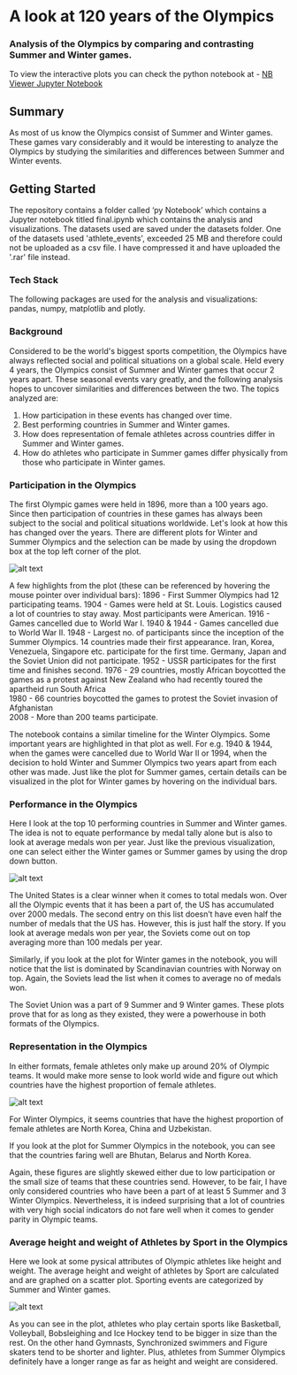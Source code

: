 # A look at 120 years of the Olympics 
### Analysis of the Olympics by comparing and contrasting Summer and Winter games.

To view the interactive plots you can check the python notebook at - 
[NB Viewer Jupyter Notebook](http://nbviewer.jupyter.org/github/VNair88/Visualizing-the-Olympics/blob/dc4af510071207f76510cc4136407fc31172579a/py%20Notebook/final.ipynb)

## Summary
As most of us know the Olympics consist of Summer and Winter games. These games vary considerably and it would be interesting to analyze the Olympics by studying the similarities and differences between Summer and Winter events.

## Getting Started
The repository contains a folder called ‘py Notebook’ which contains a Jupyter notebook titled final.ipynb which contains the analysis and visualizations. The datasets used are saved under the datasets folder. One of the datasets used 'athlete_events', exceeded 25 MB and therefore could not be uploaded as a csv file. I have compressed it and have uploaded the '.rar' file instead.

### Tech Stack
The following packages are used for the analysis and visualizations:
pandas, numpy, matplotlib and plotly.

### Background
Considered to be the world's biggest sports competition, the Olympics have always reflected social and political situations on a global scale. Held every 4 years, the Olympics consist of Summer and Winter games that occur 2 years apart. These seasonal events vary greatly, and the following analysis hopes to uncover similarities and differences between the two. The topics analyzed are: 
1.	How participation in these events has changed over time. 
2.	Best performing countries in Summer and Winter games.  
3.	How does representation of female athletes across countries differ in Summer and Winter games. 
4. How do athletes who participate in Summer games differ physically from those who participate in Winter games. 

### Participation in the Olympics
The first Olympic games were held in 1896, more than a 100 years ago. Since then participation of countries in these games has always been subject to the social and political situations worldwide. Let's look at how this has changed over the years. There are different plots for Winter and Summer Olympics and the selection can be made by using the dropdown box at the top left corner of the plot. 

![alt text][logo]

[logo]: https://github.com/VNair88/Visualizing-the-Olympics/blob/master/Plots/summer_participation.JPG  "Summer participation"

A few highlights from the plot (these can be referenced by hovering the mouse pointer over individual bars):
1896 - First Summer Olympics had 12 participating teams.
1904 - Games were held at St. Louis. Logistics caused a lot of countries to stay away. Most participants were American. 
1916 - Games cancelled due to World War I.
1940 & 1944 - Games cancelled due to World War II.
1948 - Largest no. of participants since the inception of the Summer Olympics. 14 countries made their first appearance. Iran, Korea, Venezuela, Singapore etc. participate for the first time. Germany, Japan and the Soviet Union did not participate.
1952 - USSR participates for the first time and finishes second.
1976 - 29 countries, mostly African boycotted the games as a protest against New Zealand who had recently toured the apartheid run South Africa <br>
1980 - 66 countries boycotted the games to protest the Soviet invasion of Afghanistan <br>
2008 - More than 200 teams participate. 

The notebook contains a similar timeline for the Winter Olympics. Some important years are highlighted in that plot as well. For e.g. 1940 & 1944, when the games were cancelled due to World War II or 1994, when the decision to hold Winter and Summer Olympics two years apart from each other was made. Just like the plot for Summer games, certain details can be visualized in the plot for Winter games by hovering on the individual bars.


### Performance in the Olympics

Here I look at the top 10 performing countries in Summer and Winter games.  The idea is not to equate performance by medal tally alone but is also to look at average medals won per year. Just like the previous visualization, one can select either the Winter games or Summer games by using the drop down button.

![alt text][logo1]

[logo1]: https://github.com/VNair88/Visualizing-the-Olympics/blob/master/Plots/summer_performers.JPG  "Summer performers"

The United States is a clear winner when it comes to total medals won. Over all the Olympic events that it has been a part of, the US has accumulated over 2000 medals. The second entry on this list doesn’t have even half the number of medals that the US has. 
However, this is just half the story. If you look at average medals won per year, the Soviets come out on top averaging more than 100 medals per year.

Similarly, if you look at the plot for Winter games in the notebook, you will notice that the list is dominated by Scandinavian countries with Norway on top. Again, the Soviets lead the list when it comes to average no of medals won.

The Soviet Union was a part of 9 Summer and 9 Winter games. These plots prove that for as long as they existed, they were a powerhouse in both formats of the Olympics.

### Representation in the Olympics

In either formats, female athletes only make up around 20% of Olympic teams. It would make more sense to look world wide and figure out which countries have the highest proportion of female athletes. 

![alt text][logo2]

[logo2]: https://github.com/VNair88/Visualizing-the-Olympics/blob/master/Plots/representation3.JPG  "Representation3"

For Winter Olympics, it seems countries that have the highest proportion of female athletes are North Korea, China and Uzbekistan. 

If you look at the plot for Summer Olympics in the notebook, you can see that the countries faring well are Bhutan, Belarus and North Korea. 

Again, these figures are slightly skewed either due to low participation or the small size of teams that these countries send. However, to be fair, I have only considered countries who have been a part of at least 5 Summer and 3 Winter Olympics. 
Nevertheless, it is indeed surprising that a lot of countries with very high social indicators do not fare well when it comes to gender parity in Olympic teams. 

### Average height and weight of Athletes by Sport in the Olympics 

Here we look at some pysical attributes of Olympic athletes like height and weight. The average height and weight of athletes by Sport are calculated and are graphed on a scatter plot. Sporting events are categorized by Summer and Winter games. 

![alt text][logo3]

[logo3]: https://github.com/VNair88/Visualizing-the-Olympics/blob/master/Plots/avg_height_weight.JPG  "HeightWeight"

As you can see in the plot, athletes who play certain sports like Basketball, Volleyball, Bobsleighing and Ice Hockey tend to be bigger in size than the rest. On the other hand Gymnasts, Synchronized swimmers and Figure skaters tend to be shorter and lighter. Plus, athletes from Summer Olympics definitely have a longer range as far as height and weight are considered.
